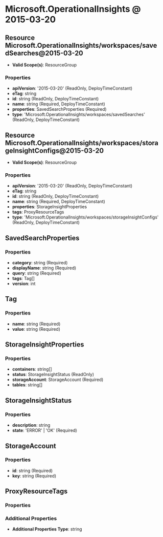 # Microsoft.OperationalInsights @ 2015-03-20

## Resource Microsoft.OperationalInsights/workspaces/savedSearches@2015-03-20
* **Valid Scope(s)**: ResourceGroup
### Properties
* **apiVersion**: '2015-03-20' (ReadOnly, DeployTimeConstant)
* **eTag**: string
* **id**: string (ReadOnly, DeployTimeConstant)
* **name**: string (Required, DeployTimeConstant)
* **properties**: SavedSearchProperties (Required)
* **type**: 'Microsoft.OperationalInsights/workspaces/savedSearches' (ReadOnly, DeployTimeConstant)

## Resource Microsoft.OperationalInsights/workspaces/storageInsightConfigs@2015-03-20
* **Valid Scope(s)**: ResourceGroup
### Properties
* **apiVersion**: '2015-03-20' (ReadOnly, DeployTimeConstant)
* **eTag**: string
* **id**: string (ReadOnly, DeployTimeConstant)
* **name**: string (Required, DeployTimeConstant)
* **properties**: StorageInsightProperties
* **tags**: ProxyResourceTags
* **type**: 'Microsoft.OperationalInsights/workspaces/storageInsightConfigs' (ReadOnly, DeployTimeConstant)

## SavedSearchProperties
### Properties
* **category**: string (Required)
* **displayName**: string (Required)
* **query**: string (Required)
* **tags**: Tag[]
* **version**: int

## Tag
### Properties
* **name**: string (Required)
* **value**: string (Required)

## StorageInsightProperties
### Properties
* **containers**: string[]
* **status**: StorageInsightStatus (ReadOnly)
* **storageAccount**: StorageAccount (Required)
* **tables**: string[]

## StorageInsightStatus
### Properties
* **description**: string
* **state**: 'ERROR' | 'OK' (Required)

## StorageAccount
### Properties
* **id**: string (Required)
* **key**: string (Required)

## ProxyResourceTags
### Properties
### Additional Properties
* **Additional Properties Type**: string

